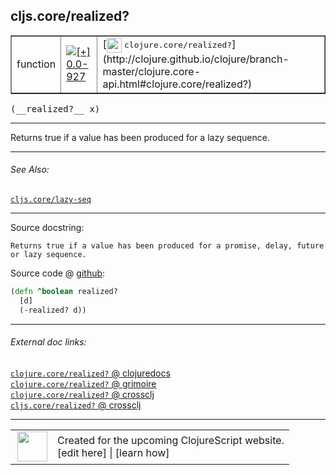 ## cljs.core/realized?



 <table border="1">
<tr>
<td>function</td>
<td><a href="https://github.com/cljsinfo/cljs-api-docs/tree/0.0-927"><img valign="middle" alt="[+] 0.0-927" title="Added in 0.0-927" src="https://img.shields.io/badge/+-0.0--927-lightgrey.svg"></a> </td>
<td>
[<img height="24px" valign="middle" src="http://i.imgur.com/1GjPKvB.png"> <samp>clojure.core/realized?</samp>](http://clojure.github.io/clojure/branch-master/clojure.core-api.html#clojure.core/realized?)
</td>
</tr>
</table>


 <samp>
(__realized?__ x)<br>
</samp>

---

Returns true if a value has been produced for a lazy sequence.



---


###### See Also:

[`cljs.core/lazy-seq`](../cljs.core/lazy-seq.md)<br>

---


Source docstring:

```
Returns true if a value has been produced for a promise, delay, future or lazy sequence.
```


Source code @ [github](https://github.com/clojure/clojurescript/blob/r2268/src/cljs/cljs/core.cljs#L7617-L7620):

```clj
(defn ^boolean realized?
  [d]
  (-realized? d))
```

<!--
Repo - tag - source tree - lines:

 <pre>
clojurescript @ r2268
└── src
    └── cljs
        └── cljs
            └── <ins>[core.cljs:7617-7620](https://github.com/clojure/clojurescript/blob/r2268/src/cljs/cljs/core.cljs#L7617-L7620)</ins>
</pre>

-->

---



###### External doc links:

[`clojure.core/realized?` @ clojuredocs](http://clojuredocs.org/clojure.core/realized_q)<br>
[`clojure.core/realized?` @ grimoire](http://conj.io/store/v1/org.clojure/clojure/1.7.0-beta3/clj/clojure.core/realized%3F/)<br>
[`clojure.core/realized?` @ crossclj](http://crossclj.info/fun/clojure.core/realized%3F.html)<br>
[`cljs.core/realized?` @ crossclj](http://crossclj.info/fun/cljs.core.cljs/realized%3F.html)<br>

---

 <table>
<tr><td>
<img valign="middle" align="right" width="48px" src="http://i.imgur.com/Hi20huC.png">
</td><td>
Created for the upcoming ClojureScript website.<br>
[edit here] | [learn how]
</td></tr></table>

[edit here]:https://github.com/cljsinfo/cljs-api-docs/blob/master/cljsdoc/cljs.core/realizedQMARK.cljsdoc
[learn how]:https://github.com/cljsinfo/cljs-api-docs/wiki/cljsdoc-files

<!--

This information was too distracting to show to readers, but I'll leave it
commented here since it is helpful to:

- pretty-print the data used to generate this document
- and show how to retrieve that data



The API data for this symbol:

```clj
{:description "Returns true if a value has been produced for a lazy sequence.",
 :return-type boolean,
 :ns "cljs.core",
 :name "realized?",
 :signature ["[x]"],
 :history [["+" "0.0-927"]],
 :type "function",
 :related ["cljs.core/lazy-seq"],
 :full-name-encode "cljs.core/realizedQMARK",
 :source {:code "(defn ^boolean realized?\n  [d]\n  (-realized? d))",
          :title "Source code",
          :repo "clojurescript",
          :tag "r2268",
          :filename "src/cljs/cljs/core.cljs",
          :lines [7617 7620]},
 :full-name "cljs.core/realized?",
 :clj-symbol "clojure.core/realized?",
 :docstring "Returns true if a value has been produced for a promise, delay, future or lazy sequence."}

```

Retrieve the API data for this symbol:

```clj
;; from Clojure REPL
(require '[clojure.edn :as edn])
(-> (slurp "https://raw.githubusercontent.com/cljsinfo/cljs-api-docs/catalog/cljs-api.edn")
    (edn/read-string)
    (get-in [:symbols "cljs.core/realized?"]))
```

-->
